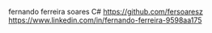fernando ferreira soares 
C# 
https://github.com/fersoaresz 
https://www.linkedin.com/in/fernando-ferreira-9598aa175

